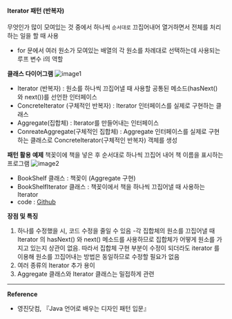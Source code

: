 #### **Iterator 패턴 (반복자)**

무엇인가 많이 모여있는 것 중에서 하나씩 `순서대로` 끄집어내어 열거하면서 전체를 처리하는 일을 할 때 사용
- for 문에서 여러 원소가 모여있는 배열의 각 원소를 차례대로 선택하는데 사용되는 루프 변수 i의 역할

**클래스 다이어그램**
![image1](http://eun-bi.github.io/images/posting/0124_8.PNG)
- Iterator (반복자) : 원소를 하나씩 끄집어낼 때 사용할 공통된 메소드(hasNext() 와 next())를 선언한 인터페이스
- ConcreteIterator (구체적인 반복자) : Iterator 인터페이스를 실제로 구현하는 클래스
- Aggregate(집합체) : Iterator를 만들어내는 인터페이스
- ConreateAggregate(구체적인 집합체) : Aggregate 인터페이스를 실제로 구현하는 클래스로 ConcreteIterator(구체적인 반복자) 객체를 생성

**패턴 활용 예제**
책꽂이에 책을 넣은 후 순서대로 하나씩 끄집어 내어 책 이름을 표시하는 프로그램
![image2](http://eun-bi.github.io/images/posting/0127_1.PNG)  
- BookShelf 클래스 : 책꽂이 (Aggregate 구현)
- BookShelfIterator 클래스 : 책꽂이에서 책을 하나씩 끄집어낼 때 사용하는 Iterator
- code : [Github](https://github.com/eun-bi/java-design-patterns/tree/master/Iterator/src/example)


**장점 및 특징**
1. 하나를 수정했을 시, 코드 수정을 줄일 수 있음
 -각 집합체의 원소를 끄집어낼 때 Iterator 의 hasNext() 와 next() 메소드를 사용하므로 집합체가 어떻게 원소를 가지고 있는지 상관이 없음. 따라서 집합체 구현 부분이 수정이 되더라도 iterator 를 이용해 원소를 끄집어내는 방법은 동일하므로 수정할 필요가 없음
2. 여러 종류의 Iterator 추가 용이
3. Aggregate 클래스와 Iterator 클래스는 밀접하게 관련

---
**Reference**
- 영진닷컴, 『Java 언어로 배우는 디자인 패턴 입문』
